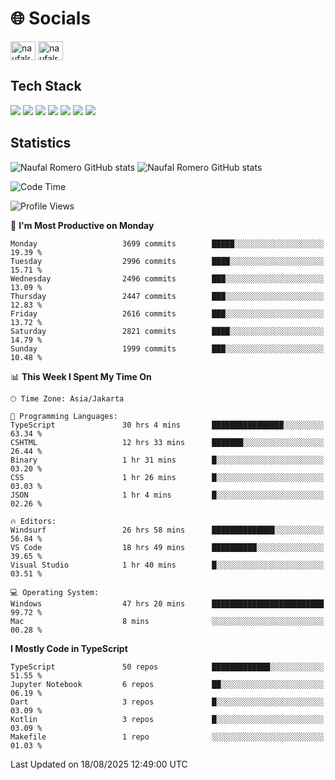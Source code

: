 <h1 align="">🌐 Socials</h1>
<p align="left">
<a href="https://linkedin.com/in/naufal-romero-putra-pratama-9ab816177/" target="blank"><img align="center" src="https://raw.githubusercontent.com/rahuldkjain/github-profile-readme-generator/master/src/images/icons/Social/linked-in-alt.svg" alt="naufalromero" height="30" width="40" /></a>
<a href="https://instagram.com/naufalromero" target="blank"><img align="center" src="https://raw.githubusercontent.com/rahuldkjain/github-profile-readme-generator/master/src/images/icons/Social/instagram.svg" alt="naufalromero" height="30" width="40" /></a>
</p>


<h2 align="">Tech Stack</h2>
<div align="">
  <img src="https://img.shields.io/badge/next.js-000000?style=for-the-badge&logo=nextdotjs&logoColor=white"/>
 <img src="https://img.shields.io/badge/typescript-%23007ACC.svg?style=for-the-badge&logo=typescript&logoColor=white"/>
 <img src="https://img.shields.io/badge/react-%2320232a.svg?style=for-the-badge&logo=react&logoColor=%2361DAFB"/>
 <img src="https://img.shields.io/badge/tailwindcss-%2338B2AC.svg?style=for-the-badge&logo=tailwind-css&logoColor=white"/>
 <img src="https://img.shields.io/badge/Prisma-3982CE?style=for-the-badge&logo=Prisma&logoColor=white"/>
 <img src="https://img.shields.io/badge/javascript-%23323330.svg?style=for-the-badge&logo=javascript&logoColor=%23F7DF1E"/>
 <img src="https://img.shields.io/badge/java-%23ED8B00.svg?style=for-the-badge&logo=openjdk&logoColor=white"/>
</div>


<h2 align="">Statistics</h2>
<div align="">
<img src="https://github-readme-stats-xi-nine-74.vercel.app/api?username=romves&show_icons=true&theme=tokyonight&include_all_commits=true&count_private=true" alt="Naufal Romero GitHub stats"/>
<img src="https://github-readme-stats-xi-nine-74.vercel.app/api/top-langs/?username=romves&theme=tokyonight&hide_border=false&include_all_commits=true&count_private=true&layout=compact" alt="Naufal Romero GitHub stats"/>
</div>

<!--START_SECTION:waka-->
![Code Time](http://img.shields.io/badge/Code%20Time-2%2C799%20hrs%205%20mins-blue)

![Profile Views](http://img.shields.io/badge/Profile%20Views-0-blue)

📅 **I'm Most Productive on Monday** 

```text
Monday                   3699 commits        █████░░░░░░░░░░░░░░░░░░░░   19.39 % 
Tuesday                  2996 commits        ████░░░░░░░░░░░░░░░░░░░░░   15.71 % 
Wednesday                2496 commits        ███░░░░░░░░░░░░░░░░░░░░░░   13.09 % 
Thursday                 2447 commits        ███░░░░░░░░░░░░░░░░░░░░░░   12.83 % 
Friday                   2616 commits        ███░░░░░░░░░░░░░░░░░░░░░░   13.72 % 
Saturday                 2821 commits        ████░░░░░░░░░░░░░░░░░░░░░   14.79 % 
Sunday                   1999 commits        ███░░░░░░░░░░░░░░░░░░░░░░   10.48 % 
```


📊 **This Week I Spent My Time On** 

```text
🕑︎ Time Zone: Asia/Jakarta

💬 Programming Languages: 
TypeScript               30 hrs 4 mins       ████████████████░░░░░░░░░   63.34 % 
CSHTML                   12 hrs 33 mins      ███████░░░░░░░░░░░░░░░░░░   26.44 % 
Binary                   1 hr 31 mins        █░░░░░░░░░░░░░░░░░░░░░░░░   03.20 % 
CSS                      1 hr 26 mins        █░░░░░░░░░░░░░░░░░░░░░░░░   03.03 % 
JSON                     1 hr 4 mins         █░░░░░░░░░░░░░░░░░░░░░░░░   02.26 % 

🔥 Editors: 
Windsurf                 26 hrs 58 mins      ██████████████░░░░░░░░░░░   56.84 % 
VS Code                  18 hrs 49 mins      ██████████░░░░░░░░░░░░░░░   39.65 % 
Visual Studio            1 hr 40 mins        █░░░░░░░░░░░░░░░░░░░░░░░░   03.51 % 

💻 Operating System: 
Windows                  47 hrs 20 mins      █████████████████████████   99.72 % 
Mac                      8 mins              ░░░░░░░░░░░░░░░░░░░░░░░░░   00.28 % 
```

**I Mostly Code in TypeScript** 

```text
TypeScript               50 repos            █████████████░░░░░░░░░░░░   51.55 % 
Jupyter Notebook         6 repos             ██░░░░░░░░░░░░░░░░░░░░░░░   06.19 % 
Dart                     3 repos             █░░░░░░░░░░░░░░░░░░░░░░░░   03.09 % 
Kotlin                   3 repos             █░░░░░░░░░░░░░░░░░░░░░░░░   03.09 % 
Makefile                 1 repo              ░░░░░░░░░░░░░░░░░░░░░░░░░   01.03 % 
```




 Last Updated on 18/08/2025 12:49:00 UTC
<!--END_SECTION:waka-->
